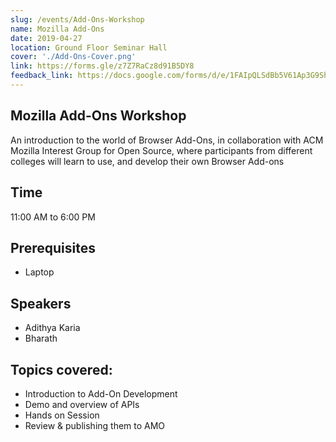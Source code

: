 ```yaml
---
slug: /events/Add-Ons-Workshop
name: Mozilla Add-Ons
date: 2019-04-27
location: Ground Floor Seminar Hall
cover: './Add-Ons-Cover.png'
link: https://forms.gle/z7Z7RaCz8d91B5DY8
feedback_link: https://docs.google.com/forms/d/e/1FAIpQLSdBb5V61Ap3G9ShxGIkKG0QFYPYis4hazNfmDvM-QfVag8e1Q/viewform?usp=sf_link
---
```


## Mozilla Add-Ons Workshop
An introduction to the world of Browser Add-Ons, in collaboration with ACM Mozilla Interest Group for Open Source, where participants from different colleges will learn to use, and develop their own Browser Add-ons

## Time
11:00 AM to 6:00 PM

## Prerequisites
* Laptop

## Speakers
- Adithya Karia
- Bharath

## Topics covered:
* Introduction to Add-On Development
* Demo and overview of APIs
* Hands on Session
* Review & publishing them to AMO

